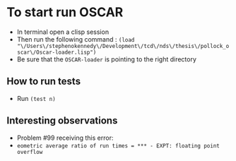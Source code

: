 # To start run OSCAR
- In terminal open a clisp session
- Then run the following command :
`(load "\/Users\/stephenokennedy\/Development\/tcd\/nds\/thesis\/pollock_oscar\/Oscar-loader.lisp")`
- Be sure that the `OSCAR-loader` is pointing to the right directory
## How to run tests
 - Run `(test n)`

## Interesting observations
- Problem #99 receiving this error:
 - `eometric average ratio of run times =
*** - EXPT: floating point overflow`
